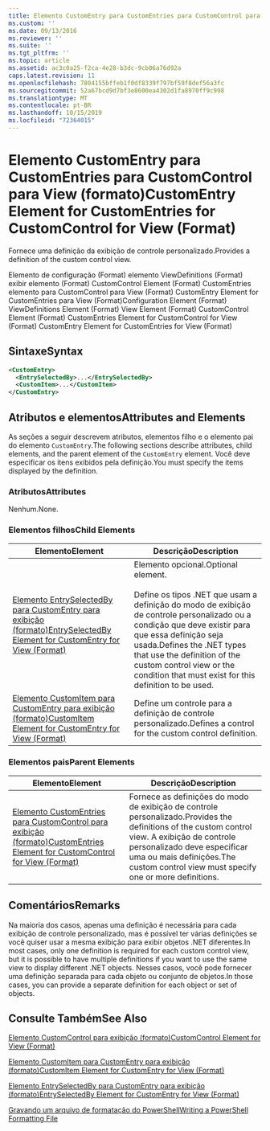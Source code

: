 ```yaml
---
title: Elemento CustomEntry para CustomEntries para CustomControl para exibição (formato) | Microsoft Docs
ms.custom: ''
ms.date: 09/13/2016
ms.reviewer: ''
ms.suite: ''
ms.tgt_pltfrm: ''
ms.topic: article
ms.assetid: ac3c0a25-f2ca-4e28-b3dc-9cb06a76d92a
caps.latest.revision: 11
ms.openlocfilehash: 7804155bffeb1f0df8339f797bf59f8def56a3fc
ms.sourcegitcommit: 52a67bcd9d7bf3e8600ea4302d1fa8970ff9c998
ms.translationtype: MT
ms.contentlocale: pt-BR
ms.lasthandoff: 10/15/2019
ms.locfileid: "72364015"
---
```

# <a name="customentry-element-for-customentries-for-customcontrol-for-view-format"></a><span data-ttu-id="dca7e-102">Elemento CustomEntry para CustomEntries para CustomControl para View (formato)</span><span class="sxs-lookup"><span data-stu-id="dca7e-102">CustomEntry Element for CustomEntries for CustomControl for View (Format)</span></span>

<span data-ttu-id="dca7e-103">Fornece uma definição da exibição de controle personalizado.</span><span class="sxs-lookup"><span data-stu-id="dca7e-103">Provides a definition of the custom control view.</span></span>

<span data-ttu-id="dca7e-104">Elemento de configuração (Format) elemento ViewDefinitions (Format) exibir elemento (Format) CustomControl Element (Format) CustomEntries elemento para CustomControl para View (Format) CustomEntry Element for CustomEntries para View (Format)</span><span class="sxs-lookup"><span data-stu-id="dca7e-104">Configuration Element (Format) ViewDefinitions Element (Format) View Element (Format) CustomControl Element (Format) CustomEntries Element for CustomControl for View (Format) CustomEntry Element for CustomEntries for View (Format)</span></span>

## <a name="syntax"></a><span data-ttu-id="dca7e-105">Sintaxe</span><span class="sxs-lookup"><span data-stu-id="dca7e-105">Syntax</span></span>

```xml
<CustomEntry>
  <EntrySelectedBy>...</EntrySelectedBy>
  <CustomItem>...</CustomItem>
</CustomEntry>
```

## <a name="attributes-and-elements"></a><span data-ttu-id="dca7e-106">Atributos e elementos</span><span class="sxs-lookup"><span data-stu-id="dca7e-106">Attributes and Elements</span></span>

<span data-ttu-id="dca7e-107">As seções a seguir descrevem atributos, elementos filho e o elemento pai do elemento `CustomEntry`.</span><span class="sxs-lookup"><span data-stu-id="dca7e-107">The following sections describe attributes, child elements, and the parent element of the `CustomEntry` element.</span></span> <span data-ttu-id="dca7e-108">Você deve especificar os itens exibidos pela definição.</span><span class="sxs-lookup"><span data-stu-id="dca7e-108">You must specify the items displayed by the definition.</span></span>

### <a name="attributes"></a><span data-ttu-id="dca7e-109">Atributos</span><span class="sxs-lookup"><span data-stu-id="dca7e-109">Attributes</span></span>

<span data-ttu-id="dca7e-110">Nenhum.</span><span class="sxs-lookup"><span data-stu-id="dca7e-110">None.</span></span>

### <a name="child-elements"></a><span data-ttu-id="dca7e-111">Elementos filhos</span><span class="sxs-lookup"><span data-stu-id="dca7e-111">Child Elements</span></span>

|<span data-ttu-id="dca7e-112">Elemento</span><span class="sxs-lookup"><span data-stu-id="dca7e-112">Element</span></span>|<span data-ttu-id="dca7e-113">Descrição</span><span class="sxs-lookup"><span data-stu-id="dca7e-113">Description</span></span>|
|-------------|-----------------|
|[<span data-ttu-id="dca7e-114">Elemento EntrySelectedBy para CustomEntry para exibição (formato)</span><span class="sxs-lookup"><span data-stu-id="dca7e-114">EntrySelectedBy Element for CustomEntry for View (Format)</span></span>](./entryselectedby-element-for-customentry-for-customcontrol-for-view-format.md)|<span data-ttu-id="dca7e-115">Elemento opcional.</span><span class="sxs-lookup"><span data-stu-id="dca7e-115">Optional element.</span></span><br /><br /> <span data-ttu-id="dca7e-116">Define os tipos .NET que usam a definição do modo de exibição de controle personalizado ou a condição que deve existir para que essa definição seja usada.</span><span class="sxs-lookup"><span data-stu-id="dca7e-116">Defines the .NET types that use the definition of the custom control view or the condition that must exist for this definition to be used.</span></span>|
|[<span data-ttu-id="dca7e-117">Elemento CustomItem para CustomEntry para exibição (formato)</span><span class="sxs-lookup"><span data-stu-id="dca7e-117">CustomItem Element for CustomEntry for View (Format)</span></span>](./customitem-element-for-customentry-for-customcontrol-for-view-format.md)|<span data-ttu-id="dca7e-118">Define um controle para a definição de controle personalizado.</span><span class="sxs-lookup"><span data-stu-id="dca7e-118">Defines a control for the custom control definition.</span></span>|

### <a name="parent-elements"></a><span data-ttu-id="dca7e-119">Elementos pais</span><span class="sxs-lookup"><span data-stu-id="dca7e-119">Parent Elements</span></span>

|<span data-ttu-id="dca7e-120">Elemento</span><span class="sxs-lookup"><span data-stu-id="dca7e-120">Element</span></span>|<span data-ttu-id="dca7e-121">Descrição</span><span class="sxs-lookup"><span data-stu-id="dca7e-121">Description</span></span>|
|-------------|-----------------|
|[<span data-ttu-id="dca7e-122">Elemento CustomEntries para CustomControl para exibição (formato)</span><span class="sxs-lookup"><span data-stu-id="dca7e-122">CustomEntries Element for CustomControl for View (Format)</span></span>](./customentries-element-for-customcontrol-for-view-format.md)|<span data-ttu-id="dca7e-123">Fornece as definições do modo de exibição de controle personalizado.</span><span class="sxs-lookup"><span data-stu-id="dca7e-123">Provides the definitions of the custom control view.</span></span> <span data-ttu-id="dca7e-124">A exibição de controle personalizado deve especificar uma ou mais definições.</span><span class="sxs-lookup"><span data-stu-id="dca7e-124">The custom control view must specify one or more definitions.</span></span>|

## <a name="remarks"></a><span data-ttu-id="dca7e-125">Comentários</span><span class="sxs-lookup"><span data-stu-id="dca7e-125">Remarks</span></span>

<span data-ttu-id="dca7e-126">Na maioria dos casos, apenas uma definição é necessária para cada exibição de controle personalizado, mas é possível ter várias definições se você quiser usar a mesma exibição para exibir objetos .NET diferentes.</span><span class="sxs-lookup"><span data-stu-id="dca7e-126">In most cases, only one definition is required for each custom control view, but it is possible to have multiple definitions if you want to use the same view to display different .NET objects.</span></span> <span data-ttu-id="dca7e-127">Nesses casos, você pode fornecer uma definição separada para cada objeto ou conjunto de objetos.</span><span class="sxs-lookup"><span data-stu-id="dca7e-127">In those cases, you can provide a separate definition for each object or set of objects.</span></span>

## <a name="see-also"></a><span data-ttu-id="dca7e-128">Consulte Também</span><span class="sxs-lookup"><span data-stu-id="dca7e-128">See Also</span></span>

[<span data-ttu-id="dca7e-129">Elemento CustomControl para exibição (formato)</span><span class="sxs-lookup"><span data-stu-id="dca7e-129">CustomControl Element for View (Format)</span></span>](./customcontrol-element-for-view-format.md)

[<span data-ttu-id="dca7e-130">Elemento CustomItem para CustomEntry para exibição (formato)</span><span class="sxs-lookup"><span data-stu-id="dca7e-130">CustomItem Element for CustomEntry for View (Format)</span></span>](./customitem-element-for-customentry-for-customcontrol-for-view-format.md)

[<span data-ttu-id="dca7e-131">Elemento EntrySelectedBy para CustomEntry para exibição (formato)</span><span class="sxs-lookup"><span data-stu-id="dca7e-131">EntrySelectedBy Element for CustomEntry for View (Format)</span></span>](./entryselectedby-element-for-customentry-for-customcontrol-for-view-format.md)

[<span data-ttu-id="dca7e-132">Gravando um arquivo de formatação do PowerShell</span><span class="sxs-lookup"><span data-stu-id="dca7e-132">Writing a PowerShell Formatting File</span></span>](./writing-a-powershell-formatting-file.md)
